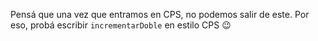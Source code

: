 Pensá que una vez que entramos en CPS, no podemos salir de este. Por eso, probá escribir `incrementarDoble` en estilo CPS :wink: